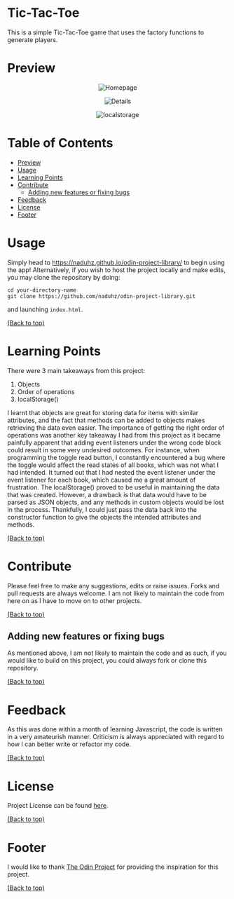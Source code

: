 # Tic-Tac-Toe
This is a simple Tic-Tac-Toe game that uses the factory functions to generate players.

# Preview
<p align="center">
  <img src="https://user-images.githubusercontent.com/81805471/125594741-4b3a7783-c460-4cdc-af99-42d3d742f36e.png" alt="Homepage"/>
</p>
<p align="center">
  <img src="https://user-images.githubusercontent.com/81805471/125594864-c7c5f8c1-3241-4428-9631-30c97a8e43e1.png" alt="Details"/>
</p>
<p align='center'>
  <img src='https://user-images.githubusercontent.com/81805471/126028161-55ee3844-6371-4582-b2d1-130e0cdc636f.png' alt='localstorage'/>
</p>

# Table of Contents
- [Preview](#preview)
- [Usage](#usage)
- [Learning Points](#learning-points)
- [Contribute](#contribute)
  - [Adding new features or fixing bugs](#adding-new-features-or-fixing-bugs)
- [Feedback](#feedback)
- [License](#license)
- [Footer](#footer)

# Usage
Simply head to https://naduhz.github.io/odin-project-library/ to begin using the app! Alternatively, if you wish to host the project locally and make edits, you may clone the repository by doing:

```shell
cd your-directory-name
git clone https://github.com/naduhz/odin-project-library.git
```

and launching `index.html`.

[(Back to top)](#table-of-contents)

# Learning Points
There were 3 main takeaways from this project:

1. Objects
2. Order of operations
3. localStorage()

I learnt that objects are great for storing data for items with similar attributes, and the fact that methods can be added to objects makes retrieving the data even easier. The importance of getting the right order of operations was another key takeaway I had from this project as it became painfully apparent that adding event listeners under the wrong code block could result in some very undesired outcomes. For instance, when programming the toggle read button, I constantly encountered a bug where the toggle would affect the read states of all books, which was not what I had intended. It turned out that I had nested the event listener under the event listener for each book, which caused me a great amount of frustration. The localStorage() proved to be useful in maintaining the data that was created. However, a drawback is that data would have to be parsed as JSON objects, and any methods in custom objects would be lost in the process. Thankfully, I could just pass the data back into the constructor function to give the objects the intended attributes and methods.

[(Back to top)](#table-of-contents)

# Contribute
Please feel free to make any suggestions, edits or raise issues. Forks and pull requests are always welcome. I am not likely to maintain the code from here on as I have to move on to other projects.

[(Back to top)](#table-of-contents)

## Adding new features or fixing bugs
As mentioned above, I am not likely to maintain the code and as such, if you would like to build on this project, you could always fork or clone this repository.

[(Back to top)](#table-of-contents)

# Feedback
As this was done within a month of learning Javascript, the code is written in a very amateurish manner. Criticism is always appreciated with regard to how I can better write or refactor my code.

[(Back to top)](#table-of-contents)

# License
Project License can be found [here](https://github.com/naduhz/odin-project-library/blob/main/LICENSE).

[(Back to top)](#table-of-contents)

# Footer
I would like to thank [The Odin Project](https://www.theodinproject.com/) for providing the inspiration for this project.

[(Back to top)](#table-of-contents)
